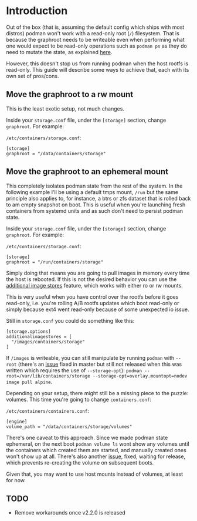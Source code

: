 # Introduction

Out of the box (that is, assuming the default config which ships with most distros) podman won't work with a read-only root (`/`) filesystem. That is because the graphroot needs to be writeable even when performing what one would expect to be read-only operations such as `podman ps` as they do need to mutate the state, as explained [here](https://github.com/containers/podman/issues/8253#issuecomment-723585257).

However, this doesn't stop us from running podman when the host rootfs is read-only. This guide will describe some ways to achieve that, each with its own set of pros/cons.

## Move the graphroot to a rw mount

This is the least exotic setup, not much changes.

Inside your `storage.conf` file, under the `[storage]` section, change `graphroot`. For example:

`/etc/containers/storage.conf`:

```
[storage]
graphroot = "/data/containers/storage"
```

## Move the graphroot to an ephemeral mount

This completely isolates podman state from the rest of the system. In the following example I'll be using a default tmps mount, `/run` but the same principle also applies to, for instance, a btrs or zfs dataset that is rolled back to am empty snapshot on boot. This is useful when you're launching fresh containers from systemd units and as such don't need to persist podman state.

Inside your `storage.conf` file, under the `[storage]` section, change `graphroot`. For example:

`/etc/containers/storage.conf`:

```
[storage]
graphroot = "/run/containers/storage"
```

Simply doing that means you are going to pull images in memory every time the host is rebooted. If this is not the desired behavior you can use the [additional image stores](https://www.redhat.com/sysadmin/image-stores-podman) feature, which works with either ro or rw mounts. 

This is very useful when you have control over the rootfs before it goes read-only, i.e. you're rolling A/B rootfs updates which boot read-only or simply because ext4 went read-only because of some unexpected io issue. 

Still in `storage.conf` you could do something like this:

```
[storage.options]
additionalimagestores = [
  "/images/containers/storage"
]
```

If `/images` is writeable, you can still manipulate by running `podman` with `--root` (there's an [issue](https://github.com/containers/podman/issues/7309) fixed in master but still not released when this was written which requires the use of `--storage-opt`): `podman --root=/var/lib/containers/storage --storage-opt=overlay.mountopt=nodev image pull alpine`.

Depending on your setup, there might still be a missing piece to the puzzle: volumes. This time you're going to change `containers.conf`:

`/etc/containers/containers.conf`:

```
[engine]
volume_path = "/data/containers/storage/volumes"
```

There's one caveat to this approach. Since we made podman state ephemeral, on the next boot `podman volume ls` wont show any volumes until the containers which created them are started, and manually created ones won't show up at all. There's also another [issue](https://github.com/containers/podman/pull/8254), fixed, waiting for release, which prevents re-creating the volume on subsequent boots.
 
Given that, you may want to use host mounts instead of volumes, at least for now.

## TODO

- Remove workarounds once v2.2.0 is released